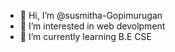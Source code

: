 - 👋 Hi, I’m @susmitha-Gopimurugan
- 👀 I’m interested in web devolpment
- 🌱 I’m currently learning B.E CSE

<!---
susmitha-Gopimurugan/susmitha-Gopimurugan is a ✨ special ✨ repository because its `README.md` (this file) appears on your GitHub profile.
You can click the Preview link to take a look at your changes.
--->
